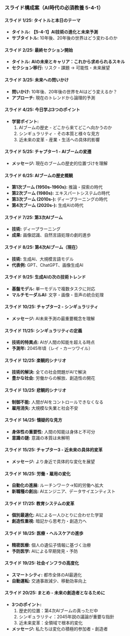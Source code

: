 ### スライド構成案（AI時代の必須教養 5-4-1）

#### **スライド 1/25: タイトルと本日のテーマ**
*   **タイトル:** **【5-4-1】AI技術の進化と未来予測**
*   **サブタイトル:** 10年後、20年後の世界はどう変わるのか

#### **スライド 2/25: 最終セクション開始**
*   **タイトル:** **AIの未来とキャリア：これから求められるスキル**
*   **セクション移行:** リスク・課題 → 可能性・未来展望

#### **スライド 3/25: 未来への問いかけ**
*   **問いかけ:** 10年後、20年後の世界をAIはどう変えるか？
*   **アプローチ:** 現在のトレンドから論理的予測

#### **スライド 4/25: 今日学ぶ3つのポイント**
*   **学習ポイント:**
    1. AIブームの歴史 - どこから来てどこへ向かうのか
    2. シンギュラリティ - その本質と様々な見方
    3. 近未来の変革 - 産業・生活への具体的影響

#### **スライド 5/25: チャプター1 - AIブームの変遷**
*   **メッセージ:** 現在のブームの歴史的位置づけを理解

#### **スライド 6/25: AIブームの歴史概観**
*   **第1次ブーム (1950s-1960s):** 推論・探索の時代
*   **第2次ブーム (1980s):** エキスパートシステムの時代
*   **第3次ブーム (2010s-):** ディープラーニングの時代
*   **第4次ブーム (2020s-):** 生成AIの時代

#### **スライド 7/25: 第3次AIブーム**
*   **技術:** ディープラーニング
*   **成果:** 画像認識、自然言語処理の劇的進歩

#### **スライド 8/25: 第4次AIブーム（現在）**
*   **技術:** 生成AI、大規模言語モデル
*   **代表例:** GPT、ChatGPT、画像生成AI

#### **スライド 9/25: 生成AIの次の技術トレンド**
*   **基盤モデル:** 単一モデルで複数タスクに対応
*   **マルチモーダルAI:** 文字・画像・音声の統合処理

#### **スライド 10/25: チャプター2 - シンギュラリティ**
*   **メッセージ:** AI未来予測の最重要概念を理解

#### **スライド 11/25: シンギュラリティの定義**
*   **技術的特異点:** AIが人間の知能を超える時点
*   **予測年:** 2045年頃（レイ・カーツワイル）

#### **スライド 12/25: 楽観的シナリオ**
*   **技術的解決:** 全ての社会問題がAIで解決
*   **豊かな社会:** 労働からの解放、創造性の開花

#### **スライド 13/25: 悲観的シナリオ**
*   **制御不能:** 人間がAIをコントロールできなくなる
*   **雇用消失:** 大規模な失業と社会不安

#### **スライド 14/25: 懐疑的な見方**
*   **身体性の重要性:** 人間の知能は身体と不可分
*   **意識の謎:** 意識の本質は未解明

#### **スライド 15/25: チャプター3 - 近未来の具体的変革**
*   **メッセージ:** より身近で具体的な変化を展望

#### **スライド 16/25: 労働・雇用の変化**
*   **自動化の進展:** ルーチンワーク→知的労働へ拡大
*   **新職種の創出:** AIエンジニア、データサイエンティスト

#### **スライド 17/25: 教育システムの変革**
*   **個別最適化:** AIによる一人ひとりに合わせた学習
*   **創造性重視:** 暗記から思考力・創造力へ

#### **スライド 18/25: 医療・ヘルスケアの進歩**
*   **精密医療:** 個人の遺伝子情報に基づく治療
*   **予防医学:** AIによる早期発見・予防

#### **スライド 19/25: 社会インフラの高度化**
*   **スマートシティ:** 都市全体のAI最適化
*   **自動運転:** 交通事故減少、移動効率向上

#### **スライド 20/25: まとめ - 未来の創造者となるために**
*   **3つのポイント:**
    1. 歴史的位置：第4次AIブームの真っただ中
    2. シンギュラリティ：2045年説の議論が重要な指針
    3. 近未来変革：全領域で根本的変化
*   **メッセージ:** 私たちは変化の積極的参加者・創造者 
